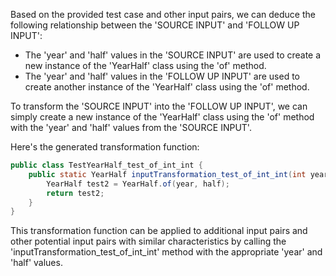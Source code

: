 Based on the provided test case and other input pairs, we can deduce the following relationship between the 'SOURCE INPUT' and 'FOLLOW UP INPUT':

- The 'year' and 'half' values in the 'SOURCE INPUT' are used to create a new instance of the 'YearHalf' class using the 'of' method.
- The 'year' and 'half' values in the 'FOLLOW UP INPUT' are used to create another instance of the 'YearHalf' class using the 'of' method.

To transform the 'SOURCE INPUT' into the 'FOLLOW UP INPUT', we can simply create a new instance of the 'YearHalf' class using the 'of' method with the 'year' and 'half' values from the 'SOURCE INPUT'.

Here's the generated transformation function:

```java
public class TestYearHalf_test_of_int_int {
    public static YearHalf inputTransformation_test_of_int_int(int year, int half)  {
        YearHalf test2 = YearHalf.of(year, half);
        return test2;
    }
}
```

This transformation function can be applied to additional input pairs and other potential input pairs with similar characteristics by calling the 'inputTransformation_test_of_int_int' method with the appropriate 'year' and 'half' values.